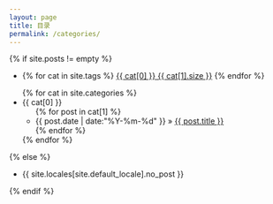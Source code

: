 ```yaml
---
layout: page
title: 目录
permalink: /categories/
---
```


{% if site.posts != empty %}
  <ul class="tags-box archive-group-list">
    <li>
      {% for cat in site.tags %}
        <a href="#{{ cat[0] }}" title="{{ cat[0] }}" >{{ cat[0] }}<span class="size"> {{ cat[1].size }}</span></a>
      {% endfor %}
    </li>
  </ul>
  <ul class="tags-box archive-group-box">
    {% for cat in site.categories %}
          <li  id="{{ cat[0] }}">
              <span>{{ cat[0] }}</span>
              <ul class="archive-each-box">
                  {% for post in cat[1] %}
                  <li>
                    <time datetime="{{ post.date | date:"%Y-%m-%d" }}">{{ post.date | date:"%Y-%m-%d" }}</time> &raquo;
                    <a href="{{ site.baseurl }}{{ post.url }}" title="{{ post.title }}">{{ post.title }}</a>
                  </li>
                  {% endfor %}
              </ul> 
          </li>
      {% endfor %}
  </ul>
{% else %}  
    <ul class="tags-box">
      <li>{{ site.locales[site.default_locale].no_post }}</li>
    </ul>
{% endif %}